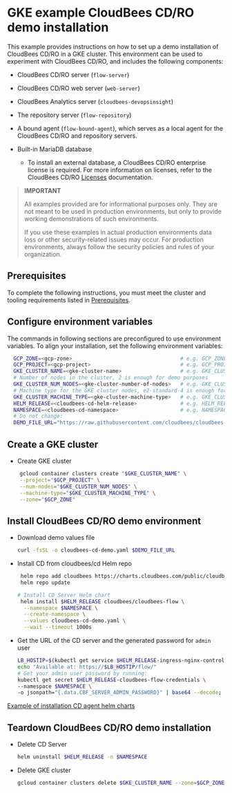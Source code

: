 # GKE example CloudBees CD/RO demo installation

This example provides instructions on how to set up a demo installation of CloudBees CD/RO in a GKE cluster. This environment can be used to experiment with CloudBees CD/RO, and includes the following components: 

* CloudBees CD/RO server (`flow-server`)

* CloudBees CD/RO web server (`web-server`)

* CloudBees Analytics server (`cloudbees-devopsinsight`)

* The repository server (`flow-repository`)

* A bound agent (`flow-bound-agent`), which serves as a local agent for the CloudBees CD/RO and repository servers.

* Built-in MariaDB database 
  * To install an external database, a CloudBees CD/RO enterprise license is required. For more information on licenses, refer to the CloudBees CD/RO [Licenses](https://docs.cloudbees.com/docs/cloudbees-cd/latest/set-up-cdro/licenses) documentation. 

>**IMPORTANT**
>
>All examples provided are for informational purposes only. They are not meant to be used in production environments, but only to provide working demonstrations of such environments.
>
>If you use these examples in actual production environments data loss or other security-related issues may occur. For production environments, always follow the security policies and rules of your organization.

## Prerequisites
To complete the following instructions, you must meet the cluster and tooling requirements listed in [Prerequisites](README.md#gke-available-examples-a-namecdro-gke-available-examples).

## Configure environment variables

The commands in following sections are preconfigured to use environment variables. To align your installation, set the following environment variables:

```bash
  GCP_ZONE=<gcp-zone>                                   # e.g. GCP_ZONE=us-east1-b
  GCP_PROJECT=<gcp-project>                             # e.g. GCP_PROJECT=cloudbees-cd-demo
  GKE_CLUSTER_NAME=<gke-cluster-name>                   # e.g. GKE_CLUSTER_NAME=gke-cd-demo
  # Number of nodes in the cluster, 2 is enough for demo purposes
  GKE_CLUSTER_NUM_NODES=<gke-cluster-number-of-nodes>   # e.g. GKE_CLUSTER_NUM_NODES=2
  # Machine type for the GKE cluster nodes, e2-standard-4 is enough for demo purposes
  GKE_CLUSTER_MACHINE_TYPE=<gke-cluster-machine-type>   # e.g. GKE_CLUSTER_MACHINE_TYPE=e2-standard-4
  HELM_RELEASE=<cloudbees-cd-helm-release>              # e.g. HELM_RELEASE=cd-demo
  NAMESPACE=<cloudbees-cd-namespace>                    # e.g. NAMESPACE=cd-demo
  # Do not change:
  DEMO_FILE_URL="https://raw.githubusercontent.com/cloudbees/cloudbees-examples/master/cloudbees-cd/kubernetes/cloudbees-cd-demo.yaml"
``` 

## Create a GKE cluster

- Create GKE cluster
```bash
    gcloud container clusters create "$GKE_CLUSTER_NAME" \
    --project="$GCP_PROJECT" \
    --num-nodes="$GKE_CLUSTER_NUM_NODES" \
    --machine-type="$GKE_CLUSTER_MACHINE_TYPE" \
    --zone="$GCP_ZONE"
```

## Install CloudBees CD/RO demo environment
 
- Download demo values file
  ```bash
  curl -fsSL -o cloudbees-cd-demo.yaml $DEMO_FILE_URL
  ```
- Install CD from cloudbees/cd Helm repo
    ```bash
     helm repo add cloudbees https://charts.cloudbees.com/public/cloudbees
     helm repo update
  
    # Install CD Server Helm chart
     helm install $HELM_RELEASE cloudbees/cloudbees-flow \
      --namespace $NAMESPACE \
      --create-namespace \
      --values cloudbees-cd-demo.yaml \
      --wait --timeout 1000s
  ```
- Get the URL of the CD server and the generated password for `admin` user 
    ```bash
  LB_HOSTIP=$(kubectl get service $HELM_RELEASE-ingress-nginx-controller -n $NAMESPACE -o jsonpath="{.status.loadBalancer.ingress[0].ip}")
  echo "Available at: https://$LB_HOSTIP/flow/"
  # Get your admin user password by running:
  kubectl get secret $HELM_RELEASE-cloudbees-flow-credentials \
    --namespace $NAMESPACE \
    -o jsonpath="{.data.CBF_SERVER_ADMIN_PASSWORD}" | base64 --decode; echo
  ```  

[Example of installation CD agent helm charts](agents.md)

## Teardown CloudBees CD/RO demo installation

- Delete CD Server
    ```bash
    helm uninstall $HELM_RELEASE -n $NAMESPACE
  ```  
- Delete GKE cluster
   ```bash
   gcloud container clusters delete $GKE_CLUSTER_NAME --zone=$GCP_ZONE
  ```  
